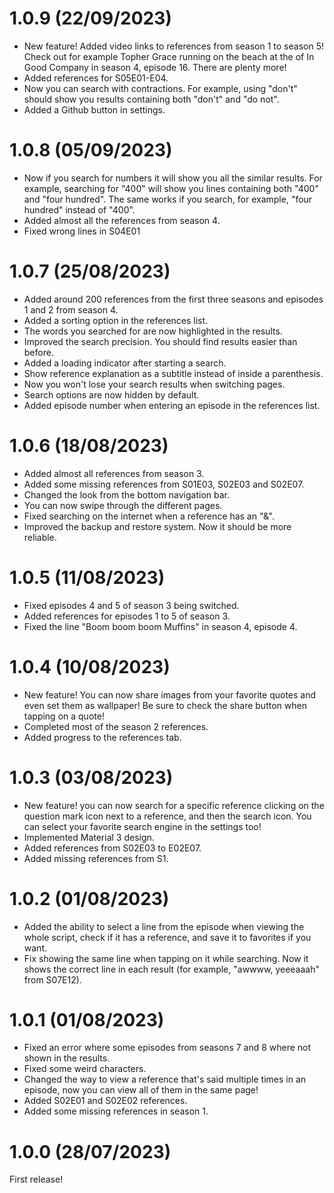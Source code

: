 # 1.0.9 (22/09/2023)

- New feature! Added video links to references from season 1 to season 5! Check out for example Topher Grace running on the beach at the of In Good Company in season 4, episode 16. There are plenty more!
- Added references for S05E01-E04.
- Now you can search with contractions. For example, using "don't" should show you results containing both "don't" and "do not".
- Added a Github button in settings.

# 1.0.8 (05/09/2023)

- Now if you search for numbers it will show you all the similar results. For example, searching for "400" will show you lines containing both "400" and "four hundred". The same works if you search, for example, "four hundred" instead of "400".
- Added almost all the references from season 4.
- Fixed wrong lines in S04E01

# 1.0.7 (25/08/2023)

- Added around 200 references from the first three seasons and episodes 1 and 2 from season 4.
- Added a sorting option in the references list.
- The words you searched for are now highlighted in the results.
- Improved the search precision. You should find results easier than before.
- Added a loading indicator after starting a search.
- Show reference explanation as a subtitle instead of inside a parenthesis.
- Now you won't lose your search results when switching pages.
- Search options are now hidden by default.
- Added episode number when entering an episode in the references list.

# 1.0.6 (18/08/2023)

- Added almost all references from season 3.
- Added some missing references from S01E03, S02E03 and S02E07.
- Changed the look from the bottom navigation bar.
- You can now swipe through the different pages.
- Fixed searching on the internet when a reference has an "&".
- Improved the backup and restore system. Now it should be more reliable.

# 1.0.5 (11/08/2023)

- Fixed episodes 4 and 5 of season 3 being switched.
- Added references for episodes 1 to 5 of season 3.
- Fixed the line "Boom boom boom Muffins" in season 4, episode 4.

# 1.0.4 (10/08/2023)

- New feature! You can now share images from your favorite quotes and even set them as wallpaper! Be sure to check the share button when tapping on a quote!
- Completed most of the season 2 references.
- Added progress to the references tab.

# 1.0.3 (03/08/2023)

- New feature! you can now search for a specific reference clicking on the question mark icon next to a reference, and then the search icon. You can select your favorite search engine in the settings too!
- Implemented Material 3 design.
- Added references from S02E03 to E02E07.
- Added missing references from S1.

# 1.0.2 (01/08/2023)

- Added the ability to select a line from the episode when viewing the whole script, check if it has a reference, and save it to favorites if you want.
- Fix showing the same line when tapping on it while searching. Now it shows the correct line in each result (for example, "awwww, yeeeaaah" from S07E12).

# 1.0.1 (01/08/2023)

- Fixed an error where some episodes from seasons 7 and 8 where not shown in the results.
- Fixed some weird characters.
- Changed the way to view a reference that's said multiple times in an episode, now you can view all of them in the same page!
- Added S02E01 and S02E02 references.
- Added some missing references in season 1.

# 1.0.0 (28/07/2023)

First release!
